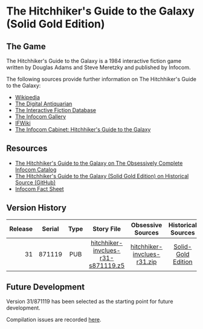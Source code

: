 # The Hitchhiker's Guide to the Galaxy (Solid Gold Edition)

## The Game

The Hitchhiker's Guide to the Galaxy is a 1984 interactive fiction game written by Douglas Adams and Steve Meretzky and published by Infocom.

The following sources provide further information on The Hitchhiker's Guide to the Galaxy:

* [Wikipedia](https://en.wikipedia.org/wiki/The_Hitchhiker%27s_Guide_to_the_Galaxy_(video_game))
* [The Digital Antiquarian](https://www.filfre.net/2013/11/the-computerized-hitchhikers/)
* [The Interactive Fiction Database](https://ifdb.tads.org/viewgame?id=ouv80gvsl32xlion)
* [The Infocom Gallery](https://gallery.guetech.org/hhgttg/hhgttg.html)
* [IFWiki](http://www.ifwiki.org/index.php/The_Hitchhiker%27s_Guide_to_the_Galaxy)
* [The Infocom Cabinet: Hitchhiker's Guide to the Galaxy](https://archive.org/details/InfocomCabinetHitchhikersGuide)

## Resources

* [The Hitchhiker's Guide to the Galaxy on The Obsessively Complete Infocom Catalog](https://eblong.com/infocom/#hitchhiker)
* [The Hitchhiker's Guide to the Galaxy (Solid Gold Edition) on Historical Source (GitHub)](https://github.com/historicalsource/hitchhikersguide-gold)
* [Infocom Fact Sheet](http://pdd.if-legends.org/infocom/fact-sheet.txt)

## Version History

| Release | Serial | Type | Story File                           | Obsessive Sources             | Historical Sources   |
| -------:|:------:|:----:|:------------------------------------:|:-----------------------------:|:--------------------:|
|      31 | 871119 |  PUB | [hitchhiker-invclues-r31-s871119.z5] | [hitchhiker-invclues-r31.zip] | [Solid-Gold Edition] |

[hitchhiker-invclues-r31-s871119.z5]: https://eblong.com/infocom/gamefiles/hitchhiker-invclues-r31-s871119.z5
[hitchhiker-invclues-r31.zip]: https://eblong.com/infocom/sources/hitchhiker-invclues-r31.zip
[Solid-Gold Edition]: https://github.com/historicalsource/hitchhikersguide-gold/tree/c858e1e75643836496db5226cf8a30859b6605b6

## Future Development

Version 31/871119 has been selected as the starting point for future development.

Compilation issues are recorded [here](https://github.com/the-infocom-files/hitchhiker-invclues/issues/2).
